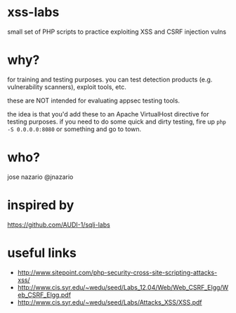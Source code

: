 # xss-labs

small set of PHP scripts to practice exploiting XSS and CSRF injection vulns

# why?

for training and testing purposes. you can test detection products (e.g. vulnerability scanners), exploit tools, etc. 

these are NOT intended for evaluating appsec testing tools.

the idea is that you'd add these to an Apache VirtualHost directive for testing purposes. if you need to do some quick and dirty testing, fire up `php -S 0.0.0.0:8080` or something and go to town. 

# who?

jose nazario @jnazario

# inspired by 

https://github.com/AUDI-1/sqli-labs

# useful links

- http://www.sitepoint.com/php-security-cross-site-scripting-attacks-xss/
- http://www.cis.syr.edu/~wedu/seed/Labs_12.04/Web/Web_CSRF_Elgg/Web_CSRF_Elgg.pdf
- http://www.cis.syr.edu/~wedu/seed/Labs/Attacks_XSS/XSS.pdf